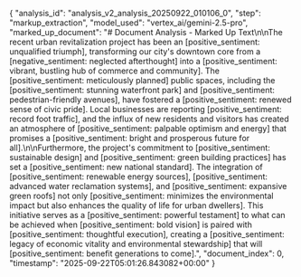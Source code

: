 {
  "analysis_id": "analysis_v2_analysis_20250922_010106_0",
  "step": "markup_extraction",
  "model_used": "vertex_ai/gemini-2.5-pro",
  "marked_up_document": "# Document Analysis - Marked Up Text\n\nThe recent urban revitalization project has been an [positive_sentiment: unqualified triumph], transforming our city's downtown core from a [negative_sentiment: neglected afterthought] into a [positive_sentiment: vibrant, bustling hub of commerce and community]. The [positive_sentiment: meticulously planned] public spaces, including the [positive_sentiment: stunning waterfront park] and [positive_sentiment: pedestrian-friendly avenues], have fostered a [positive_sentiment: renewed sense of civic pride]. Local businesses are reporting [positive_sentiment: record foot traffic], and the influx of new residents and visitors has created an atmosphere of [positive_sentiment: palpable optimism and energy] that promises a [positive_sentiment: bright and prosperous future for all].\n\nFurthermore, the project's commitment to [positive_sentiment: sustainable design] and [positive_sentiment: green building practices] has set a [positive_sentiment: new national standard]. The integration of [positive_sentiment: renewable energy sources], [positive_sentiment: advanced water reclamation systems], and [positive_sentiment: expansive green roofs] not only [positive_sentiment: minimizes the environmental impact but also enhances the quality of life for urban dwellers]. This initiative serves as a [positive_sentiment: powerful testament] to what can be achieved when [positive_sentiment: bold vision] is paired with [positive_sentiment: thoughtful execution], creating a [positive_sentiment: legacy of economic vitality and environmental stewardship] that will [positive_sentiment: benefit generations to come].",
  "document_index": 0,
  "timestamp": "2025-09-22T05:01:26.843082+00:00"
}